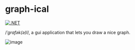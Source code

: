 # graph-ical

[![.NET](https://github.com/duydang2311/graph-ical/actions/workflows/dotnet.yml/badge.svg)](https://github.com/duydang2311/graph-ical/actions/workflows/dotnet.yml)

/*ˈɡrafək(ə)l*/, a gui application that lets you draw a nice graph.

![image](https://user-images.githubusercontent.com/34796192/142482034-b4daa087-53e7-4067-b4e4-796cd41c5ad7.png)
